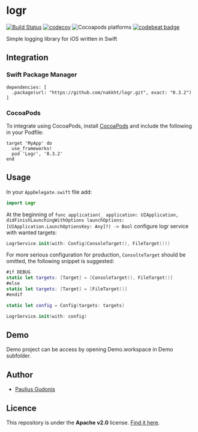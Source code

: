 # logr

[![Build Status](https://travis-ci.com/nakkht/logr.svg?branch=develop)](https://travis-ci.com/nakkht/logr)
[![codecov](https://codecov.io/gh/nakkht/logr/branch/develop/graph/badge.svg)](https://codecov.io/gh/nakkht/logr)
![Cocoapods platforms](https://img.shields.io/cocoapods/p/Logr?color=green)
[![codebeat badge](https://codebeat.co/badges/22ef8e2e-a141-4c24-94b3-3501d0fe9313)](https://codebeat.co/projects/github-com-nakkht-logr-master)

Simple logging library for iOS written in Swift

## Integration

### Swift Package Manager

```
dependencies: [
  .package(url: "https://github.com/nakkht/logr.git", exact: "0.3.2")
]
```

### CocoaPods

To integrate using CocoaPods, install [CocoaPods](https://cocoapods.org/pods/logr) and include the following in your Podfile:

```
target 'MyApp' do
  use_frameworks!
  pod 'Logr', '0.3.2'
end
```

## Usage

In your `AppDelegate.swift` file add:

```swift
import Logr
```

At the beginning of `func application(_ application: UIApplication, didFinishLaunchingWithOptions launchOptions: [UIApplication.LaunchOptionsKey: Any]?) -> Bool` configure logr service with wanted targets:

```swift
LogrService.init(with: Config(ConsoleTarget(), FileTarget()))
``` 

For more serious configuration for production, `ConsolteTarget` should be omitted, the following snippet is suggested:

```swift
#if DEBUG
static let targets: [Target] = [ConsoleTarget(), FileTarget()]
#else
static let targets: [Target] = [FileTarget()]
#endif

static let config = Config(targets: targets)

LogrService.init(with: config)
```

## Demo

Demo project can be access by opening Demo.workspace in Demo subfolder.

## Author
* [Paulius Gudonis](pg@neqsoft.com)

## Licence
This repository is under the **Apache v2.0** license. [Find it here](https://github.com/nakkht/logr/blob/master/LICENSE).
